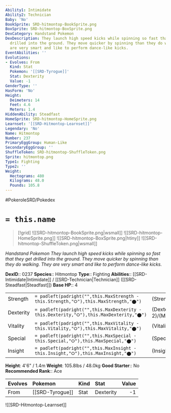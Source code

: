 ```yaml
---
Ability1: Intimidate
Ability2: Technician
Baby: 'No'
BookSprite: SRD-hitmontop-BookSprite.png
BoxSprite: SRD-hitmontop-BoxSprite.png
DexCategory: Handstand Pokemon
DexDescription: They launch high speed kicks while spinning so fast that they get
  drilled into the ground. They move quicker by spinning than they do walking. They
  are very smart and like to perform dance-like kicks.
EventAbilities: ''
Evolutions:
- Evolves: From
  Kind: Stat
  Pokemon: '[[SRD-Tyrogue]]'
  Stat: Dexterity
  Value: -1
GenderType: ''
HasForm: 'No'
Height:
  Deimeters: 14
  Feet: 4.6
  Meters: 1.4
HiddenAbility: Steadfast
HomeSprite: SRD-hitmontop-HomeSprite.png
Learnset: '[[SRD-Hitmontop-Learnset]]'
Legendary: 'No'
Name: Hitmontop
Number: 237
PrimaryEggGroup: Human-Like
SecondaryEggGroup: ''
ShuffleToken: SRD-hitmontop-ShuffleToken.png
Sprite: hitmontop.png
Type1: Fighting
Type2: ''
Weight:
  Hectograms: 480
  Kilograms: 48.0
  Pounds: 105.8
---
```


#PokeroleSRD/Pokedex

# `= this.name`

> [!grid]
> ![[SRD-hitmontop-BookSprite.png|wsmall]]
> ![[SRD-hitmontop-HomeSprite.png]]
> ![[SRD-hitmontop-BoxSprite.png|htiny]]
> ![[SRD-hitmontop-ShuffleToken.png|wsmall]]


*Handstand Pokemon*
*They launch high speed kicks while spinning so fast that they get drilled into the ground. They move quicker by spinning than they do walking. They are very smart and like to perform dance-like kicks.*

**DexID**:: 0237
**Species**:: Hitmontop
**Type**:: Fighting
**Abilities**:: [[SRD-Intimidate|Intimidate]] / [[SRD-Technician|Technician]] ([[SRD-Steadfast|Steadfast]])
**Base HP**:: 4

|           |                                                                                        |                                          |
| --------- | -------------------------------------------------------------------------------------- | ---------------------------------------- |
| Strength  | `= padleft(padright("",this.MaxStrength - this.Strength,"⭘"),this.MaxStrength,"⬤")`    | (Strength::3)/(MaxStrength::6)   |
| Dexterity | `= padleft(padright("",this.MaxDexterity - this.Dexterity,"⭘"),this.MaxDexterity,"⬤")` | (Dexterity:: 2)/(MaxDexterity::5) |
| Vitality  | `= padleft(padright("",this.MaxVitality - this.Vitality,"⭘"),this.MaxVitality,"⬤")`    | (Vitality::3)/(MaxVitality::6)   |
| Special   | `= padleft(padright("",this.MaxSpecial - this.Special,"⭘"),this.MaxSpecial,"⬤")`       | (Special::1)/(MaxSpecial::3)     |
| Insight   | `= padleft(padright("",this.MaxInsight - this.Insight,"⭘"),this.MaxInsight,"⬤")`       | (Insight::3)/(MaxInsight::6)     |

**Height**: 4'6" / 1.4m
**Weight**: 105.8lbs / 48.0kg
**Good Starter**:: No
**Recommended Rank**:: Ace

| Evolves   | Pokemon         | Kind   | Stat      |   Value |
|:----------|:----------------|:-------|:----------|--------:|
| From      | [[SRD-Tyrogue]] | Stat   | Dexterity |      -1 |

![[SRD-Hitmontop-Learnset]]